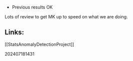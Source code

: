 - Previous results OK 

Lots of review to get MK up to speed on what we are doing. 



## Links: 

[[StatsAnomalyDetectionProject]]

202407181431
